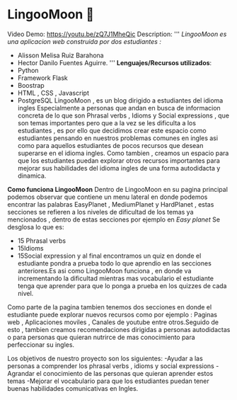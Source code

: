 # LingooMoon :crescent_moon:
 Video Demo: https://youtu.be/zQ7J1MheQic
 Description:
 '''
 *LingooMoon es una aplicacion web construida por dos estudiantes :*
 - Alisson Melisa Ruiz Barahona
 - Hector Danilo Fuentes Aguirre.
 '''
 **Lenguajes/Recursos utilizados**:
 - Python 
 - Framework Flask
 - Boostrap
 - HTML , CSS , Javascript
 - PostgreSQL
LingooMoon , es un blog dirigido a estudiantes del idioma ingles 
Especialmente a personas que andan en busca de informacion concreta de lo que son 
Phrasal verbs , Idioms y Social expressions , que son temas importantes pero que a la vez
se les dificulta a los estudiantes , es por ello que decidimos crear este espacio como estudiantes 
pensando en nuestros problemas comunes en ingles asi como para aquellos estudiantes de 
pocos recursos que desean superarse en el idioma ingles.
Como tambien , creamos un espacio para que los estudiantes puedan explorar otros recursos 
importantes para mejorar sus habilidades del idioma ingles de una forma autodidacta y dinamica.

**Como funciona LingooMoon**
Dentro de LingooMoon en su pagina principal podemos observar que contiene un menu lateral en donde 
podemos encontrar las palabras EasyPlanet , MediumPlanet y HardPlanet , estas secciones 
se refieren a los niveles de dificultad de los temas ya mencionados , dentro de estas secciones 
por ejemplo en *Easy planet* Se desglosa lo que es:
- 15 Phrasal verbs 
- 15Idioms 
- 15Social expression
 y al final encontramos un quiz en donde el estudiante pondra a prueba todo lo que aprendio 
en las secciones anteriores.Es asi como LingooMoon funciona , en donde va incrementando la dificultad mientras mas 
vocabulario el estudiante tenga que aprender para que lo ponga a prueba en los quizzes de cada nivel. 

Como parte de la pagina tambien tenemos dos secciones en donde el estudiante puede explorar nuevos recursos 
como por ejemplo : Paginas web , Aplicaciones moviles , Canales de youtube entre otros.Seguido de esto ,
tambien creamos recomendaciones dirigidas a personas autodidactas o para personas que quieran nutrirce de mas
conocimiento para perfeccionar su ingles.

Los objetivos de nuestro proyecto son los siguientes:
-Ayudar a las personas a comprender los phrasal verbs , idioms y social expressions
-Agrandar el conocimiento de las personas que quieran aprender estos temas
-Mejorar el vocabulario para que los estudiantes puedan tener buenas habilidades comunicativas en Ingles.



